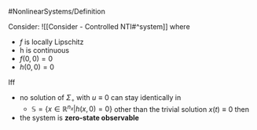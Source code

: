 #NonlinearSystems/Definition

Consider: ![[Consider - Controlled NTI#^system]]
where 
- $f$ is locally Lipschitz
- h is continuous
- $f(0,0)=0$
- $h(0,0) = 0$


Iff 
- no solution of $\Sigma_\circ$ with $u\equiv0$ can stay identically in 
	- $\mathbb{S} = \{x\in\mathbb{R}^{n_x}|h(x,0)=0\}$
	other than the trivial solution $x(t)\equiv0$
then 
- the system is **zero-state observable**

